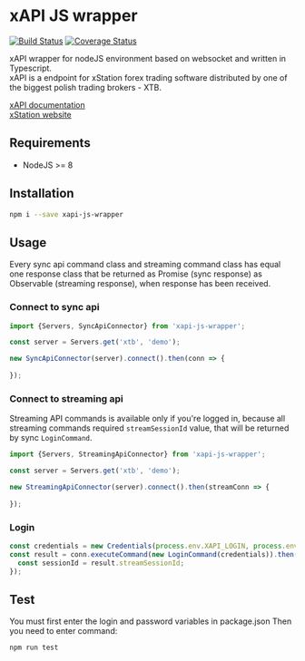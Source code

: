 # xAPI JS wrapper
[![Build Status](https://travis-ci.org/krybc/xapi-js-wrapper.svg?branch=master)](https://travis-ci.org/krybc/xapi-js-wrapper)
[![Coverage Status](https://coveralls.io/repos/github/krybc/xapi-js-wrapper/badge.svg)](https://coveralls.io/github/krybc/xapi-js-wrapper)

xAPI wrapper for nodeJS environment based on websocket and written in Typescript.  
xAPI is a endpoint for xStation forex trading software distributed by one of the biggest polish trading brokers - XTB.

[xAPI documentation](http://developers.xstore.pro/documentation/current)  
[xStation website](https://www.xtb.com/en/trading-services/trading-platforms/xstation)

## Requirements
* NodeJS >= 8

## Installation

```bash
npm i --save xapi-js-wrapper
```


## Usage

Every sync api command class and streaming command class has equal one response class that be returned as Promise (sync response) as Observable (streaming response), when response has been received.


### Connect to sync api

```js
import {Servers, SyncApiConnector} from 'xapi-js-wrapper';

const server = Servers.get('xtb', 'demo');

new SyncApiConnector(server).connect().then(conn => {
  
});
```

### Connect to streaming api

Streaming API commands is available only if you're logged in, because all streaming commands required `streamSessionId` value, that will be returned by sync `LoginCommand`.

```js
import {Servers, StreamingApiConnector} from 'xapi-js-wrapper';

const server = Servers.get('xtb', 'demo');

new StreamingApiConnector(server).connect().then(streamConn => {
  
});
```

### Login

```js
const credentials = new Credentials(process.env.XAPI_LOGIN, process.env.XAPI_PASSWORD);
const result = conn.executeCommand(new LoginCommand(credentials)).then(result => {
  const sessionId = result.streamSessionId;
});
```

## Test

You must first enter the login and password variables in package.json
Then you need to enter command:

```bash
npm run test
```
